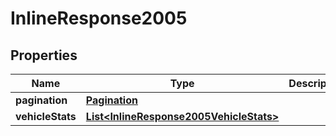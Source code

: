
# InlineResponse2005

## Properties
Name | Type | Description | Notes
------------ | ------------- | ------------- | -------------
**pagination** | [**Pagination**](Pagination.md) |  |  [optional]
**vehicleStats** | [**List&lt;InlineResponse2005VehicleStats&gt;**](InlineResponse2005VehicleStats.md) |  | 



